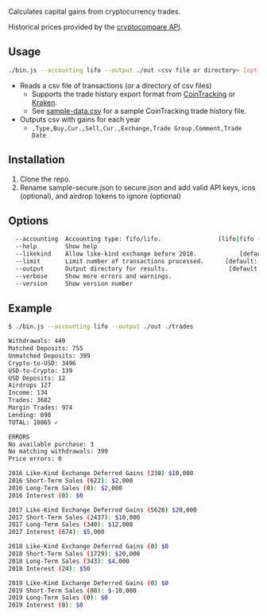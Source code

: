 Calculates capital gains from cryptocurrency trades.

Historical prices provided by the [cryptocompare API](https://min-api.cryptocompare.com/documentation?key=Historical&cat=dataPriceHistorical).

## Usage

```sh
./bin.js --accounting lifo --output ./out <csv file or directory> [options]
```

- Reads a csv file of transactions (or a directory of csv files)
  - Supports the trade history export format from [CoinTracking](https://cointracking.info/trades.php) or [Kraken](https://www.kraken.com/u/history/export).
  - See [sample-data.csv](https://github.com/raineorshine/cost-basis-filler/blob/master/sample-data.csv) for a sample CoinTracking trade history file.
- Outputs csv with gains for each year
  - `,Type,Buy,Cur.,Sell,Cur.,Exchange,Trade Group,Comment,Trade Date`

## Installation

1. Clone the repo.
2. Rename sample-secure.json to secure.json and add valid API keys, icos (optional), and airdrop tokens to ignore (optional)

## Options

```sh
  --accounting  Accounting type: fifo/lifo.                [lifo|fifo (default)]
  --help        Show help                                              [boolean]
  --likekind    Allow like-kind exchange before 2018.            [default: true]
  --limit       Limit number of transactions processed.      [default: Infinity]
  --output      Output directory for results.                 [default: dry run]
  --verbose     Show more errors and warnings.
  --version     Show version number                                    [boolean]
```

## Example

```sh
$ ./bin.js --accounting lifo --output ./out ./trades

Withdrawals: 449
Matched Deposits: 755
Unmatched Deposits: 399
Crypto-to-USD: 3496
USD-to-Crypto: 139
USD Deposits: 12
Airdrops 127
Income: 134
Trades: 3682
Margin Trades: 974
Lending: 698
TOTAL: 10865 ✓

ERRORS
No available purchase: 3
No matching withdrawals: 399
Price errors: 0

2016 Like-Kind Exchange Deferred Gains (238) $10,000
2016 Short-Term Sales (622): $2,000
2016 Long-Term Sales (0): $2,000
2016 Interest (0): $0

2017 Like-Kind Exchange Deferred Gains (5628) $20,000
2017 Short-Term Sales (2437): $10,000
2017 Long-Term Sales (340): $12,000
2017 Interest (674): $5,000

2018 Like-Kind Exchange Deferred Gains (0) $0
2018 Short-Term Sales (1729): $20,000
2018 Long-Term Sales (343): $4,000
2018 Interest (24): $50

2019 Like-Kind Exchange Deferred Gains (0) $0
2019 Short-Term Sales (80): $-10,000
2019 Long-Term Sales (0): $0
2019 Interest (0): $0
```

